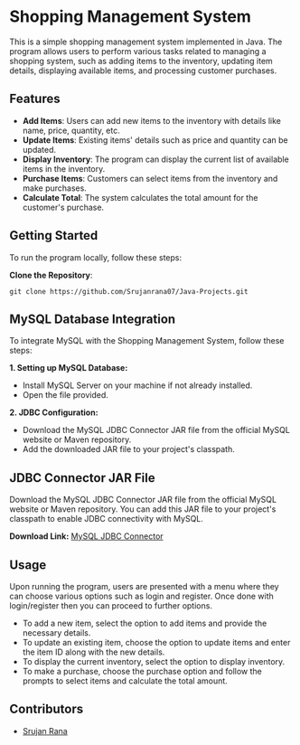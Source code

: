 # Shopping Management System

This is a simple shopping management system implemented in Java. The program allows users to perform various tasks related to managing a shopping system, such as adding items to the inventory, updating item details, displaying available items, and processing customer purchases.

## Features

- **Add Items**: Users can add new items to the inventory with details like name, price, quantity, etc.
- **Update Items**: Existing items' details such as price and quantity can be updated.
- **Display Inventory**: The program can display the current list of available items in the inventory.
- **Purchase Items**: Customers can select items from the inventory and make purchases.
- **Calculate Total**: The system calculates the total amount for the customer's purchase.

## Getting Started

To run the program locally, follow these steps:

**Clone the Repository**: 
```
git clone https://github.com/Srujanrana07/Java-Projects.git
```
## MySQL Database Integration

To integrate MySQL with the Shopping Management System, follow these steps:

**1. Setting up MySQL Database:**
   - Install MySQL Server on your machine if not already installed.
   - Open the file provided.

**2. JDBC Configuration:**
   - Download the MySQL JDBC Connector JAR file from the official MySQL website or Maven repository.
   - Add the downloaded JAR file to your project's classpath.

## JDBC Connector JAR File

Download the MySQL JDBC Connector JAR file from the official MySQL website or Maven repository. You can add this JAR file to your project's classpath to enable JDBC connectivity with MySQL.

**Download Link:** [MySQL JDBC Connector](https://dev.mysql.com/downloads/connector/j/)

## Usage

Upon running the program, users are presented with a menu where they can choose various options such as login and register.
Once done with login/register then you can proceed to further options.

- To add a new item, select the option to add items and provide the necessary details.
- To update an existing item, choose the option to update items and enter the item ID along with the new details.
- To display the current inventory, select the option to display inventory.
- To make a purchase, choose the purchase option and follow the prompts to select items and calculate the total amount.

## Contributors

- [Srujan Rana](https://github.com/Srujanrana07)

